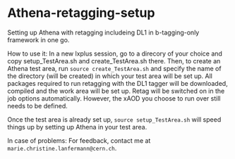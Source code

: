 # Athena-retagging-setup
Setting up Athena with retagging includeing DL1 in b-tagging-only framework in one go.

How to use it:
In a new lxplus session, go to a direcory of your choice and copy setup_TestArea.sh and create_TestArea.sh there. Then, to create an Athena test area, run `source create_TestArea.sh` and specify the name of the directory (will be created) in which your test area will be set up. All packages required to run retagging with the DL1 tagger will be downloaded, compiled and the work area will be set up. Retag will be switched on in the job options automatically. However, the xAOD you choose to run over still needs to be defined.

Once the test area is already set up, `source setup_TestArea.sh` will speed things up by setting up Athena in your test area.

In case of problems:
For feedback, contact me at `marie.christine.lanfermann@cern.ch`.
